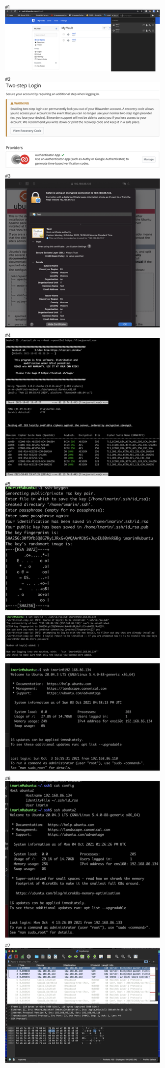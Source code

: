 #1
![img.png](screenshots/hw-39-scr-01.png)

#2
![img.png](screenshots/hw-39-scr-02.png)

#3
![img.png](screenshots/hw-39-scr-03.png)

#4
![img.png](screenshots/hw-39-scr-04.png)

#5
![img.png](screenshots/hw-39-src-05.png)

![img.png](screenshots/hw-39-src-06.png)

![img.png](screenshots/hw-39-src-07.png)

#6
![img.png](screenshots/hw-39-src-08.png)

#7
![img.png](screenshots/hw-39-src-09.png)